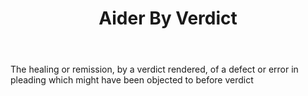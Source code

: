 ---
title: Aider By Verdict
letter: A
permalink: "/definitions/bld-aider-by-verdict.html"
body: The healing or remission, by a verdict rendered, of a defect or error in pleading
  which might have been objected to before verdict
published_at: '2018-07-07'
source: Black's Law Dictionary 2nd Ed (1910)
layout: post
---